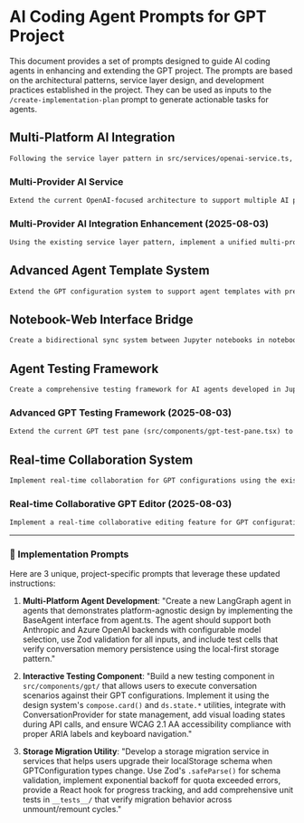 # AI Coding Agent Prompts for GPT Project

This document provides a set of prompts designed to guide AI coding agents in enhancing and extending the GPT project. The prompts are based on the architectural patterns, service layer design, and development practices established in the project. They can be used as inputs to the `/create-implementation-plan` prompt to generate actionable tasks for agents.

## **Multi-Platform AI Integration**
```markdown
Following the service layer pattern in src/services/openai-service.ts, create a new AnthropicService that implements the same interface for chat completions and assistant management. Add it to the OpenAIProvider context (renaming to AIProvider) with a platform selector, and update the GPT configuration schema to support multiple AI backends. Ensure the existing GPT test interface works seamlessly with both providers.
```

### Multi-Provider AI Service
```markdown
Extend the current OpenAI-focused architecture to support multiple AI providers (Ollama, Anthropic, Azure). Create a provider abstraction layer in `src/services/ai-providers/` with a unified interface, then update the existing OpenAI context and components to work with any provider. Maintain backward compatibility with existing GPT configurations while adding provider selection UI.
```

### Multi-Provider AI Integration Enhancement (2025-08-03)
```markdown
Using the existing service layer pattern, implement a unified multi-provider AI service that supports OpenAI, Anthropic Claude, and Ollama with automatic fallback mechanisms. Follow the platform-agnostic agent patterns from agent-development.md, use the existing error handling strategy from the context providers, and create comprehensive Vitest tests. The service should integrate with the current GPTConfiguration schema and maintain the local-first architecture principle.
```

## **Advanced Agent Template System**
```markdown
Extend the GPT configuration system to support agent templates with pre-configured capabilities, tools, and conversation flows. Create a new AgentTemplateProvider context, add CRUD operations to the storage service, and build a template gallery component that integrates with the existing GPT editor. Follow the Zod schema pattern for validation and use the lazy loading approach for the template components.
```

## **Notebook-Web Interface Bridge**
```markdown
Create a bidirectional sync system between Jupyter notebooks in notebooks/agents/ and the web interface GPT configurations. Build a NotebookSyncService that can export GPT configs to executable notebook templates and import agent definitions from notebook metadata. Add a sync status indicator to the GPT cards and integrate with the existing storage provider pattern.
```

## Agent Testing Framework
```markdown
Create a comprehensive testing framework for AI agents developed in Jupyter notebooks. Build a new service in `src/services/agent-testing.ts` that can execute notebook cells, validate agent responses, and generate test reports. Include a React component for visualizing test results in the web interface, following the existing HeroUI patterns and context provider architecture.
```

### Advanced GPT Testing Framework (2025-08-03)
```markdown
Extend the current GPT test pane (src/components/gpt-test-pane.tsx) to include an automated testing framework that can run conversation scenarios, validate GPT responses, and generate performance metrics. Use the existing ConversationProvider pattern, implement proper error boundaries, and create a new testing context provider following the hierarchical context pattern. Include visual regression testing using the Playwright framework already configured in tests/e2e/.
```

## Real-time Collaboration System
```markdown
Implement real-time collaboration for GPT configurations using the existing conversation context pattern. Add WebSocket support to the service layer, create collaborative editing components that extend the current `gpt-editor.tsx`, and implement conflict resolution for simultaneous edits. Follow the project's Zod validation patterns for synchronizing changes and maintain the local-first data sovereignty principle.
```

### Real-time Collaborative GPT Editor (2025-08-03)
```markdown
Implement a real-time collaborative editing feature for GPT configurations using WebRTC or WebSockets while maintaining the local-first architecture. Create a new collaboration context provider that integrates with the existing StorageProvider, implement conflict resolution using the Zod schema validation patterns, and add proper error handling following the established error handling strategy. Include comprehensive tests for offline/online scenarios and data synchronization.
```

---

### 🚀 Implementation Prompts

Here are 3 unique, project-specific prompts that leverage these updated instructions:

1. **Multi-Platform Agent Development**: "Create a new LangGraph agent in agents that demonstrates platform-agnostic design by implementing the BaseAgent interface from agent.ts. The agent should support both Anthropic and Azure OpenAI backends with configurable model selection, use Zod validation for all inputs, and include test cells that verify conversation memory persistence using the local-first storage pattern."

2. **Interactive Testing Component**: "Build a new testing component in `src/components/gpt/` that allows users to execute conversation scenarios against their GPT configurations. Implement it using the design system's `compose.card()` and `ds.state.*` utilities, integrate with ConversationProvider for state management, add visual loading states during API calls, and ensure WCAG 2.1 AA accessibility compliance with proper ARIA labels and keyboard navigation."

3. **Storage Migration Utility**: "Develop a storage migration service in services that helps users upgrade their localStorage schema when GPTConfiguration types change. Use Zod's `.safeParse()` for schema validation, implement exponential backoff for quota exceeded errors, provide a React hook for progress tracking, and add comprehensive unit tests in `__tests__/` that verify migration behavior across unmount/remount cycles."
